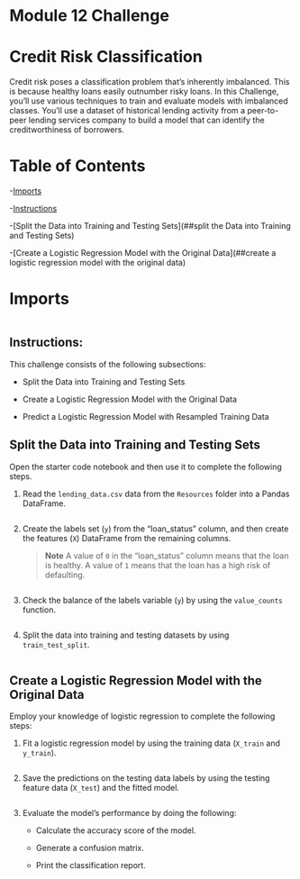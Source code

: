 # Module 12 Challenge

# Credit Risk Classification

Credit risk poses a classification problem that’s inherently imbalanced. This is because healthy loans easily outnumber risky loans. In this Challenge, you’ll use various techniques to train and evaluate models with imbalanced classes. You’ll use a dataset of historical lending activity from a peer-to-peer lending services company to build a model that can identify the creditworthiness of borrowers.

# Table of Contents

-[Imports](#imports)

-[Instructions](##instructions)

-[Split the Data into Training and Testing Sets](##split the Data into Training and Testing Sets)

-[Create a Logistic Regression Model with the Original Data](##create a logistic regression model with the original data)

# Imports

![]()

## Instructions:

This challenge consists of the following subsections:

* Split the Data into Training and Testing Sets

* Create a Logistic Regression Model with the Original Data

* Predict a Logistic Regression Model with Resampled Training Data 


## Split the Data into Training and Testing Sets

Open the starter code notebook and then use it to complete the following steps.

1. Read the `lending_data.csv` data from the `Resources` folder into a Pandas DataFrame.

![]()

2. Create the labels set (`y`)  from the “loan_status” column, and then create the features (`X`) DataFrame from the remaining columns.

    > **Note** A value of `0` in the “loan_status” column means that the loan is healthy. A value of `1` means that the loan has a high risk of defaulting.  

![]()


3. Check the balance of the labels variable (`y`) by using the `value_counts` function.

![]()

4. Split the data into training and testing datasets by using `train_test_split`.

![]()

## Create a Logistic Regression Model with the Original Data

Employ your knowledge of logistic regression to complete the following steps:

1. Fit a logistic regression model by using the training data (`X_train` and `y_train`).

![]()

2. Save the predictions on the testing data labels by using the testing feature data (`X_test`) and the fitted model.

![]()

3. Evaluate the model’s performance by doing the following:

    * Calculate the accuracy score of the model.

    * Generate a confusion matrix.

    * Print the classification report.


![]()
